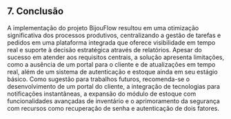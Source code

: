 ## 7. Conclusão

A implementação do projeto BijouFlow resultou em uma otimização significativa dos processos produtivos, centralizando a gestão de tarefas e pedidos em uma plataforma integrada que oferece visibilidade em tempo real e suporte à decisão estratégica através de relatórios. Apesar do sucesso em atender aos requisitos centrais, a solução apresenta limitações, como a ausência de um portal para o cliente e de atualizações em tempo real, além de um sistema de autenticação e estoque ainda em seu estágio básico. Como sugestão para trabalhos futuros, recomenda-se o desenvolvimento de um portal do cliente, a integração de tecnologias para notificações instantâneas, a expansão do módulo de estoque com funcionalidades avançadas de inventário e o aprimoramento da segurança com recursos como recuperação de senha e autenticação de dois fatores.
